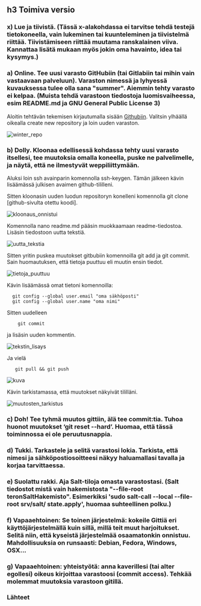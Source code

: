 ## h3 Toimiva versio

### x) Lue ja tiivistä. (Tässä x-alakohdassa ei tarvitse tehdä testejä tietokoneella, vain lukeminen tai kuunteleminen ja tiivistelmä riittää. Tiivistämiseen riittää muutama ranskalainen viiva. Kannattaa lisätä mukaan myös jokin oma havainto, idea tai kysymys.)

### a) Online. Tee uusi varasto GitHubiin (tai Gitlabiin tai mihin vain vastaavaan palveluun). Varaston nimessä ja lyhyessä kuvauksessa tulee olla sana "summer". Aiemmin tehty varasto ei kelpaa. (Muista tehdä varastoon tiedostoja luomisvaiheessa, esim README.md ja GNU General Public License 3)

Aloitin tehtävän tekemisen kirjautumalla sisään [Githubiin](https://github.com/). Valitsin ylhäällä oikealla create new repository ja loin uuden varaston. 

![winter_repo](https://github.com/Pakknoo/Palvelinten_hallinta_kuvat2/assets/122889266/4fe85f3c-1d40-44a5-8470-ed1717893946)




### b) Dolly. Kloonaa edellisessä kohdassa tehty uusi varasto itsellesi, tee muutoksia omalla koneella, puske ne palvelimelle, ja näytä, että ne ilmestyvät weppiliittymään.

Aluksi loin ssh avainparin komennolla ssh-keygen. Tämän jälkeen kävin lisäämässä julkisen avaimen github-tililleni. 

Sitten kloonasin uuden luodun repositoryn konelleni komennolla 
        git clone [github-sivulta otettu koodi]. 

![kloonaus_onnistui](https://github.com/Pakknoo/Palvelinten_hallinta_kuvat2/assets/122889266/ae90038d-0477-4a44-926b-42c94a3a1744)

Komennolla nano readme.md pääsin muokkaamaan readme-tiedostoa. Lisäsin tiedostoon uutta tekstiä. 

![uutta_tekstia](https://github.com/Pakknoo/Palvelinten_hallinta_kuvat2/assets/122889266/da7fa69a-8bff-47c4-92c0-fb3b05324e5b)

Sitten yritin puskea muutokset gitbubiin komennoilla git add ja git commit. Sain huomautuksen, että tietoja puuttuu eli muutin ensin tiedot.


![tietoja_puuttuu](https://github.com/Pakknoo/Palvelinten_hallinta_kuvat2/assets/122889266/26e2c6d3-bf7f-43ef-b77d-b393f39a783e)



Kävin lisäämässä omat tietoni komennoilla:

      git config --global user.email "oma säkhöposti"
      git config --global user.name "oma nimi"
      
Sitten uudelleen 

        git commit

ja lisäsin uuden kommentin.

![tekstin_lisays](https://github.com/Pakknoo/Palvelinten_hallinta_kuvat2/assets/122889266/fb403105-e59b-4d06-a4c3-ae3ee2976088)

Ja vielä

       git pull && git push

![kuva](https://github.com/Pakknoo/Palvelinten_hallinta/assets/122889266/3e0761d3-5dfc-4907-861e-543bd7bf0af5)



Kävin tarkistamassa, että muutokset näkyivät tililläni.


![muutosten_tarkistus](https://github.com/Pakknoo/Palvelinten_hallinta_kuvat2/assets/122889266/a23fbc80-e402-4ecf-ac8c-b7792bf2b0b1)



### c) Doh! Tee tyhmä muutos gittiin, älä tee commit:tia. Tuhoa huonot muutokset ‘git reset --hard’. Huomaa, että tässä toiminnossa ei ole peruutusnappia.
### d) Tukki. Tarkastele ja selitä varastosi lokia. Tarkista, että nimesi ja sähköpostiosoitteesi näkyy haluamallasi tavalla ja korjaa tarvittaessa.
### e) Suolattu rakki. Aja Salt-tiloja omasta varastostasi. (Salt tiedostot mistä vain hakemistosta "--file-root teronSaltHakemisto". Esimerkiksi 'sudo salt-call --local --file-root srv/salt/ state.apply', huomaa suhteellinen polku.)
### f) Vapaaehtoinen: Se toinen järjestelmä: kokeile Gittiä eri käyttöjärjestelmällä kuin sillä, millä teit muut harjoitukset. Selitä niin, että kyseistä järjestelmää osaamatonkin onnistuu. Mahdollisuuksia on runsaasti: Debian, Fedora, Windows, OSX...
### g) Vapaaehtoinen: yhteistyötä: anna kaverillesi (tai alter egollesi) oikeus kirjoittaa varastoosi (commit access). Tehkää molemmat muutoksia varastoon gitillä.

### Lähteet
